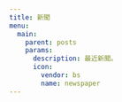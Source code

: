 ```yaml
---
title: 新聞
menu:
  main:
    parent: posts
    params:
      description: 最近新聞。
      icon:
        vendor: bs
        name: newspaper
---
```

